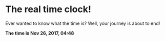# The real time clock!

Ever wanted to know what the time is? Well, your journey is about to end!

**The time is Nov 26, 2017, 04:48**
